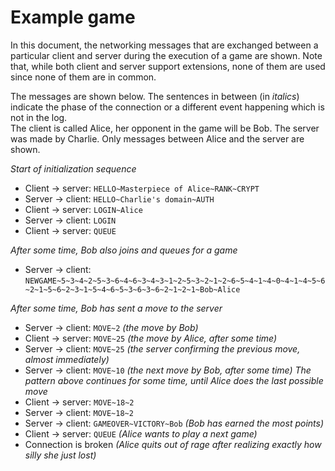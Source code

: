 # Example game 
In this document, the networking messages that are exchanged between a particular client and server during the execution of a game are shown. Note that, while both client and server support extensions, none of them are used since none of them are in common. 

The messages are shown below. The sentences in between (in *italics*) indicate the phase of the connection or a different event happening which is not in the log.   
The client is called Alice, her opponent in the game will be Bob. The server was made by Charlie. Only messages between Alice and the server are shown. 

*Start of initialization sequence*
- Client -> server: `HELLO~Masterpiece of Alice~RANK~CRYPT`
- Server -> client: `HELLO~Charlie's domain~AUTH`
- Client -> server: `LOGIN~Alice`
- Server -> client: `LOGIN`
- Client -> server: `QUEUE`

*After some time, Bob also joins and queues for a game*
- Server -> client: `NEWGAME~5~3~4~2~5~3~6~4~6~3~4~3~1~2~5~3~2~1~2~6~5~4~1~4~0~4~1~4~5~6~2~1~5~6~2~3~1~5~4~6~5~3~6~3~6~2~1~2~1~Bob~Alice`

*After some time, Bob has sent a move to the server*
- Server -> client: `MOVE~2` *(the move by Bob)*
- Client -> server: `MOVE~25` *(the move by Alice, after some time)*
- Server -> client: `MOVE~25` *(the server confirming the previous move, almost immediately)*
- Server -> client: `MOVE~10` *(the next move by Bob, after some time)*
*The pattern above continues for some time, until Alice does the last possible move*
- Client -> server: `MOVE~18~2` 
- Server -> client: `MOVE~18~2`
- Server -> client: `GAMEOVER~VICTORY~Bob` *(Bob has earned the most points)*
- Client -> server: `QUEUE` *(Alice wants to play a next game)*
- Connection is broken *(Alice quits out of rage after realizing exactly how silly she just lost)* 
